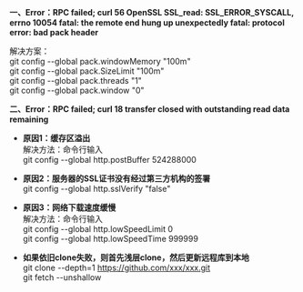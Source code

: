 **一、Error：RPC failed; curl 56 OpenSSL SSL_read: SSL_ERROR_SYSCALL, errno 10054
fatal: the remote end hung up unexpectedly
fatal: protocol error: bad pack header**

解决方案：   <br>
git config --global pack.windowMemory "100m"   <br>
git config --global pack.SizeLimit "100m"   <br>
git config --global pack.threads "1"   <br>
git config --global pack.window "0"   <br>

**二、Error：RPC failed; curl 18 transfer closed with outstanding read data remaining**

- **原因1：缓存区溢出**   <br>
解决方法：命令行输入   <br>
git config --global http.postBuffer 524288000   <br>

- **原因2：服务器的SSL证书没有经过第三方机构的签署**   <br>
git config --global http.sslVerify "false"

- **原因3：网络下载速度缓慢**   <br>
解决方法：命令行输入   <br>
git config --global http.lowSpeedLimit 0   <br>
git config --global http.lowSpeedTime 999999   <br>

- **如果依旧clone失败，则首先浅层clone，然后更新远程库到本地**   <br>
git clone --depth=1 https://github.com/xxx/xxx.git   <br>
git fetch --unshallow   <br>